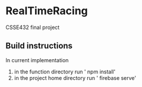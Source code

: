 # RealTimeRacing
CSSE432 final project

## Build instructions
In current implementation
1. in the function directory run ' npm install'
2. in the project home directory run ' firebase serve'
